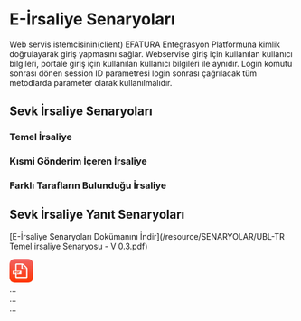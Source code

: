 # E-İrsaliye Senaryoları
Web servis istemcisinin(client) EFATURA Entegrasyon Platformuna kimlik doğrulayarak giriş yapmasını sağlar. Webservise giriş için kullanılan kullanıcı bilgileri, portale giriş için kullanılan kullanıcı bilgileri ile aynıdır. Login komutu sonrası dönen session ID parametresi login sonrası çağrılacak tüm metodlarda parameter olarak kullanılmalıdır.

## Sevk İrsaliye Senaryoları
### Temel İrsaliye
### Kısmi Gönderim İçeren İrsaliye
### Farklı Tarafların Bulunduğu İrsaliye

## Sevk İrsaliye Yanıt Senaryoları

[E-İrsaliye Senaryoları Dokümanını İndir](/resource/SENARYOLAR/UBL-TR Temel irsaliye Senaryosu - V 0.3.pdf)

<a href="/resource/SENARYOLAR/UBL-TR Temel irsaliye Senaryosu - V 0.3.pdf">
<img src="/images/pdf-icon.png" height="42" width="42" target="_blank" alt="E-İrsaliye Senaryoları"/></a>

<aside class="notice">...</aside>

<aside class="success">...</aside>

<aside class="warning">...</aside>
